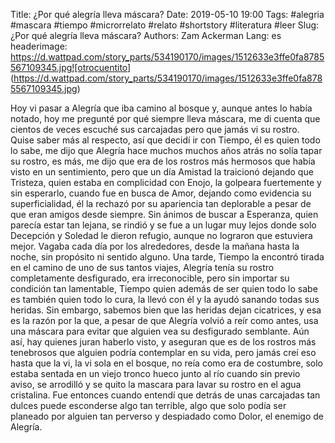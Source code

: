 Title: ¿Por qué alegría lleva máscara?
Date: 2019-05-10 19:00
Tags: #alegria #mascara #tiempo #microrrelato #relato #shortstory #literatura #leer
Slug: ¿Por qué alegría lleva máscara?
Authors: Zam Ackerman
Lang: es
headerimage: 
https://d.wattpad.com/story_parts/534190170/images/1512633e3ffe0fa8785567109345.jpg![otrocuentito]
(https://d.wattpad.com/story_parts/534190170/images/1512633e3ffe0fa8785567109345.jpg)

Hoy vi pasar a Alegría que iba camino al bosque y, aunque antes lo había notado, hoy me pregunté por qué siempre lleva máscara, me di cuenta que cientos de veces escuché sus carcajadas pero que jamás vi su rostro. 
Quise saber más al respecto, así que decidí ir con Tiempo, él es quien todo lo sabe, me dijo que Alegría hace muchos muchos años atrás no solía tapar su rostro, es más, me dijo que era de los rostros más hermosos que había visto en un sentimiento, pero que un día Amistad la traicionó dejando que Tristeza, quien estaba en complicidad con Enojo, la golpeara fuertemente y sin esperarlo, cuando fue en busca de Amor, dejando como evidencia su superficialidad, él la rechazó por su apariencia tan deplorable a pesar de que eran amigos desde siempre. Sin ánimos de buscar a Esperanza, quien parecía estar tan lejana, se rindió y se fue a un lugar muy lejos donde solo Decepción y Soledad le dieron refugio, aunque no lograron que estuviera mejor.
Vagaba cada día por los alrededores, desde la mañana hasta la noche, sin propósito ni sentido alguno. Una tarde, Tiempo la encontró tirada en el camino de uno de sus tantos viajes, Alegría tenía su rostro completamente desfigurado, era irreconocible, pero sin importar su condición tan lamentable, Tiempo quien además de ser quien todo lo sabe es también quien todo lo cura, la llevó con él y la ayudó sanando todas sus heridas. Sin embargo, sabemos bien que las heridas dejan cicatrices, y esa es la razón por la que, a pesar de que Alegría volvió a reír como antes, usa una máscara para evitar que alguien vea su desfigurado semblante.
Aún así, hay quienes juran haberlo visto, y aseguran que es de los rostros más tenebrosos que alguien podría contemplar en su vida, pero jamás creí eso hasta que la vi, la vi sola en el bosque, no reía como era de costumbre, solo estaba sentada en un viejo tronco hueco junto al río cuando sin previo aviso, se arrodilló y se quito la mascara para lavar su rostro en el agua cristalina. Fue entonces cuando entendí que detrás de unas carcajadas tan dulces puede esconderse algo tan terrible, algo que solo podía ser planeado por alguien tan perverso y despiadado como Dolor, el enemigo de Alegría.
